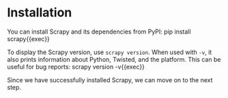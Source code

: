 # Installation

You can install Scrapy and its dependencies from PyPI:
pip install scrapy{{exec}}

To display the Scrapy version, use `scrapy version`. When used with `-v`, it also prints information about Python, Twisted, and the platform. This can be useful for bug reports:
scrapy version -v{{exec}}

Since we have successfully installed Scrapy, we can move on to the next step.
